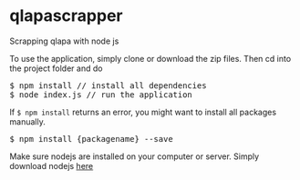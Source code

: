 # qlapascrapper
Scrapping qlapa with node js

To use the application, simply clone or download the zip files. Then cd into the project folder and do

<pre>
$ npm install // install all dependencies
$ node index.js // run the application
</pre>

If <code>$ npm install</code> returns an error, you might want to install all packages manually.

<pre>
$ npm install {packagename} --save
</pre>

Make sure nodejs are installed on your computer or server. Simply download nodejs <a href="https://nodejs.org/en/download/" target="blank">here</a>
